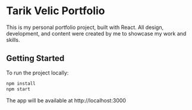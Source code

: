 # Tarik Velic Portfolio

This is my personal portfolio project, built with React. All design, development, and content were created by me to showcase my work and skills.

## Getting Started

To run the project locally:

```bash
npm install
npm start
```

The app will be available at http://localhost:3000
